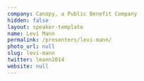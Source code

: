 ```yaml
---
company: Canopy, a Public Benefit Company
hidden: false
layout: speaker-template
name: Levi Mann
permalink: /presenters/levi-mann/
photo_url: null
slug: levi-mann
twitter: lmann2014
website: null
---
```

